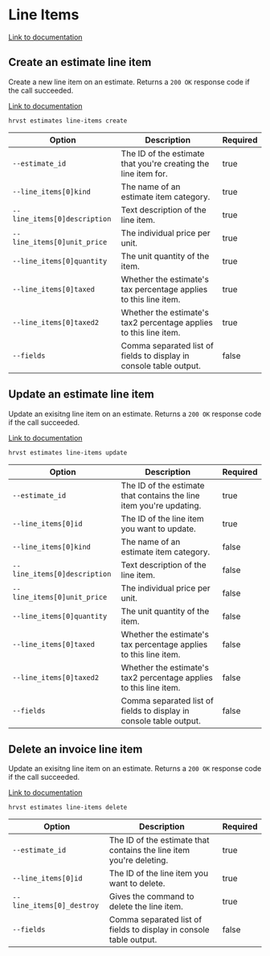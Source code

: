 # Line Items

[Link to documentation](https://help.getharvest.com/api-v2/invoices-api/invoices/invoices/#the-invoice-line-item-object)

## Create an estimate line item

Create a new line item on an estimate. Returns a `200 OK` response code if the call succeeded.

[Link to documentation](https://help.getharvest.com/api-v2/estimates-api/estimates/estimates/#create-an-estimate-line-item)

```
hrvst estimates line-items create
```

| Option                       | Description                                                        | Required |
| ---------------------------- | ------------------------------------------------------------------ | -------- |
| `--estimate_id`              | The ID of the estimate that you're creating the line item for.     | true     |
| `--line_items[0]kind`        | The name of an estimate item category.                             | true     |
| `--line_items[0]description` | Text description of the line item.                                 | true     |
| `--line_items[0]unit_price`  | The individual price per unit.                                     | true     |
| `--line_items[0]quantity`    | The unit quantity of the item.                                     | true     |
| `--line_items[0]taxed`       | Whether the estimate's tax percentage applies to this line item.   | true     |
| `--line_items[0]taxed2`      | Whether the estimate's tax2 percentage applies to this line item.  | true     |
| `--fields`                   | Comma separated list of fields to display in console table output. | false    |

## Update an estimate line item

Update an exisitng line item on an estimate. Returns a `200 OK` response code if the call succeeded.

[Link to documentation](https://help.getharvest.com/api-v2/estimates-api/estimates/estimates/#update-an-estimate-line-item)

```
hrvst estimates line-items update
```

| Option                       | Description                                                         | Required |
| ---------------------------- | ------------------------------------------------------------------- | -------- |
| `--estimate_id`              | The ID of the estimate that contains the line item you're updating. | true     |
| `--line_items[0]id`          | The ID of the line item you want to update.                         | true     |
| `--line_items[0]kind`        | The name of an estimate item category.                              | false    |
| `--line_items[0]description` | Text description of the line item.                                  | false    |
| `--line_items[0]unit_price`  | The individual price per unit.                                      | false    |
| `--line_items[0]quantity`    | The unit quantity of the item.                                      | false    |
| `--line_items[0]taxed`       | Whether the estimate's tax percentage applies to this line item.    | false    |
| `--line_items[0]taxed2`      | Whether the estimate's tax2 percentage applies to this line item.   | false    |
| `--fields`                   | Comma separated list of fields to display in console table output.  | false    |

## Delete an invoice line item

Update an exisitng line item on an estimate. Returns a `200 OK` response code if the call succeeded.

[Link to documentation](https://help.getharvest.com/api-v2/estimates-api/estimates/estimates/#update-an-estimate-line-item)

```
hrvst estimates line-items delete
```

| Option                    | Description                                                         | Required |
| ------------------------- | ------------------------------------------------------------------- | -------- |
| `--estimate_id`           | The ID of the estimate that contains the line item you're deleting. | true     |
| `--line_items[0]id`       | The ID of the line item you want to delete.                         | true     |
| `--line_items[0]_destroy` | Gives the command to delete the line item.                          | true     |
| `--fields`                | Comma separated list of fields to display in console table output.  | false    |
